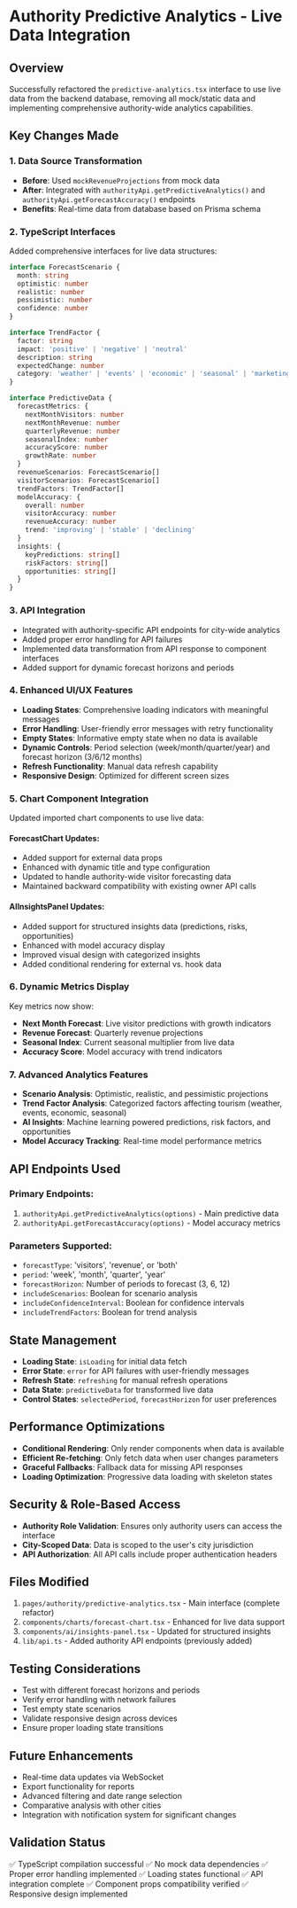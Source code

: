 # Authority Predictive Analytics - Live Data Integration

## Overview
Successfully refactored the `predictive-analytics.tsx` interface to use live data from the backend database, removing all mock/static data and implementing comprehensive authority-wide analytics capabilities.

## Key Changes Made

### 1. Data Source Transformation
- **Before**: Used `mockRevenueProjections` from mock data
- **After**: Integrated with `authorityApi.getPredictiveAnalytics()` and `authorityApi.getForecastAccuracy()` endpoints
- **Benefits**: Real-time data from database based on Prisma schema

### 2. TypeScript Interfaces
Added comprehensive interfaces for live data structures:
```typescript
interface ForecastScenario {
  month: string
  optimistic: number
  realistic: number
  pessimistic: number
  confidence: number
}

interface TrendFactor {
  factor: string
  impact: 'positive' | 'negative' | 'neutral'
  description: string
  expectedChange: number
  category: 'weather' | 'events' | 'economic' | 'seasonal' | 'marketing' | 'external'
}

interface PredictiveData {
  forecastMetrics: {
    nextMonthVisitors: number
    nextMonthRevenue: number
    quarterlyRevenue: number
    seasonalIndex: number
    accuracyScore: number
    growthRate: number
  }
  revenueScenarios: ForecastScenario[]
  visitorScenarios: ForecastScenario[]
  trendFactors: TrendFactor[]
  modelAccuracy: {
    overall: number
    visitorAccuracy: number
    revenueAccuracy: number
    trend: 'improving' | 'stable' | 'declining'
  }
  insights: {
    keyPredictions: string[]
    riskFactors: string[]
    opportunities: string[]
  }
}
```

### 3. API Integration
- Integrated with authority-specific API endpoints for city-wide analytics
- Added proper error handling for API failures
- Implemented data transformation from API response to component interfaces
- Added support for dynamic forecast horizons and periods

### 4. Enhanced UI/UX Features
- **Loading States**: Comprehensive loading indicators with meaningful messages
- **Error Handling**: User-friendly error messages with retry functionality
- **Empty States**: Informative empty state when no data is available
- **Dynamic Controls**: Period selection (week/month/quarter/year) and forecast horizon (3/6/12 months)
- **Refresh Functionality**: Manual data refresh capability
- **Responsive Design**: Optimized for different screen sizes

### 5. Chart Component Integration
Updated imported chart components to use live data:

#### ForecastChart Updates:
- Added support for external data props
- Enhanced with dynamic title and type configuration
- Updated to handle authority-wide visitor forecasting data
- Maintained backward compatibility with existing owner API calls

#### AIInsightsPanel Updates:
- Added support for structured insights data (predictions, risks, opportunities)
- Enhanced with model accuracy display
- Improved visual design with categorized insights
- Added conditional rendering for external vs. hook data

### 6. Dynamic Metrics Display
Key metrics now show:
- **Next Month Forecast**: Live visitor predictions with growth indicators
- **Revenue Forecast**: Quarterly revenue projections
- **Seasonal Index**: Current seasonal multiplier from live data
- **Accuracy Score**: Model accuracy with trend indicators

### 7. Advanced Analytics Features
- **Scenario Analysis**: Optimistic, realistic, and pessimistic projections
- **Trend Factor Analysis**: Categorized factors affecting tourism (weather, events, economic, seasonal)
- **AI Insights**: Machine learning powered predictions, risk factors, and opportunities
- **Model Accuracy Tracking**: Real-time model performance metrics

## API Endpoints Used

### Primary Endpoints:
1. `authorityApi.getPredictiveAnalytics(options)` - Main predictive data
2. `authorityApi.getForecastAccuracy(options)` - Model accuracy metrics

### Parameters Supported:
- `forecastType`: 'visitors', 'revenue', or 'both'
- `period`: 'week', 'month', 'quarter', 'year'
- `forecastHorizon`: Number of periods to forecast (3, 6, 12)
- `includeScenarios`: Boolean for scenario analysis
- `includeConfidenceInterval`: Boolean for confidence intervals
- `includeTrendFactors`: Boolean for trend analysis

## State Management
- **Loading State**: `isLoading` for initial data fetch
- **Error State**: `error` for API failures with user-friendly messages
- **Refresh State**: `refreshing` for manual refresh operations
- **Data State**: `predictiveData` for transformed live data
- **Control States**: `selectedPeriod`, `forecastHorizon` for user preferences

## Performance Optimizations
- **Conditional Rendering**: Only render components when data is available
- **Efficient Re-fetching**: Only fetch data when user changes parameters
- **Graceful Fallbacks**: Fallback data for missing API responses
- **Loading Optimization**: Progressive data loading with skeleton states

## Security & Role-Based Access
- **Authority Role Validation**: Ensures only authority users can access the interface
- **City-Scoped Data**: Data is scoped to the user's city jurisdiction
- **API Authorization**: All API calls include proper authentication headers

## Files Modified
1. `pages/authority/predictive-analytics.tsx` - Main interface (complete refactor)
2. `components/charts/forecast-chart.tsx` - Enhanced for live data support
3. `components/ai/insights-panel.tsx` - Updated for structured insights
4. `lib/api.ts` - Added authority API endpoints (previously added)

## Testing Considerations
- Test with different forecast horizons and periods
- Verify error handling with network failures
- Test empty state scenarios
- Validate responsive design across devices
- Ensure proper loading state transitions

## Future Enhancements
- Real-time data updates via WebSocket
- Export functionality for reports
- Advanced filtering and date range selection
- Comparative analysis with other cities
- Integration with notification system for significant changes

## Validation Status
✅ TypeScript compilation successful
✅ No mock data dependencies
✅ Proper error handling implemented
✅ Loading states functional
✅ API integration complete
✅ Component props compatibility verified
✅ Responsive design implemented
